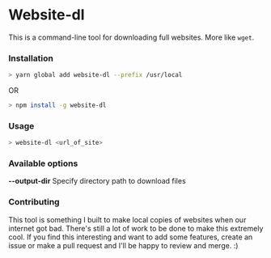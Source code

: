 # Website-dl

This is a command-line tool for downloading full websites. More like `wget`.


### Installation

```bash
> yarn global add website-dl --prefix /usr/local
```

OR

```bash
> npm install -g website-dl
```


### Usage


```bash
> website-dl <url_of_site>
```


### Available options

**--output-dir** Specify directory path to download files



### Contributing

This tool is something I built to make local copies of websites when our internet got bad.
There's still a lot of work to be done to make this extremely cool. If you find this
interesting and want to add some features, create an issue or make a pull request and I'll
be happy to review and merge. :)
